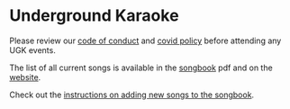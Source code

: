 # Underground Karaoke

Please review our [code of conduct](/codeofconduct-wip.md) and [covid policy](/covid-policy.md) before attending any UGK events.

The list of all current songs is available in the [songbook](/Songbook.pdf) pdf and on the [website](https://ugk.neocities.org/).

Check out the [instructions on adding new songs to the songbook](/songguide.md).
